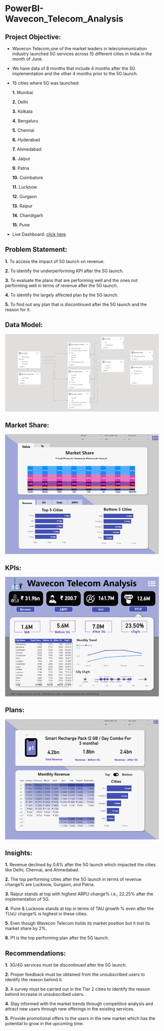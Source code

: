 # PowerBI-Wavecon_Telecom_Analysis

## Project Objective:

- Wavecon Telecom,one of the market leaders in telecommunication industry launched 5G services across 15 different cities in India in the month of June.
- We have data of 8 months that include 4 months after the 5G implementation and the other 4 months prior to the 5G launch.
- 15 cities where 5G was launched:

  **1.** Mumbai
  
  **2.** Delhi
  
  **3.** Kolkata
  
  **4.** Bengaluru
  
  **5.** Chennai
  
  **6.** Hyderabad
  
  **7.** Ahmedabad
  
  **8.** Jaipur
  
  **9.** Patna
  
  **10.** Coimbatore
  
  **11.** Lucknow
  
  **12.** Gurgaon
  
  **13.** Raipur
  
  **14.** Chandigarh
  
  **15.** Pune

- Live Dashboard: [click here](https://app.powerbi.com/view?r=eyJrIjoiYjc5YTkyYmQtYjllOC00YWVhLTkwN2UtY2Q3NDg4NmQ0MWI1IiwidCI6ImM2ZTU0OWIzLTVmNDUtNDAzMi1hYWU5LWQ0MjQ0ZGM1YjJjNCJ9)

## Problem Statement:

  **1.** To access the impact of 5G launch on revenue.
  
  **2.** To identify the underperforming KPI after the 5G launch.
  
  **3.** To evaluate the plans that are performing well and the ones not performing well in terms of revenue after the 5G launch.
  
  **4.** To identify the largely affected plan by the 5G launch.
  
  **5.** To find out any plan that is discontinued after the 5G launch and the reason for it.

## Data Model:

![Alt Text](https://github.com/priyabrata1310/PowerBI-Wavecon_Telecom_Analysis/blob/main/Data_Model.png)

## Market Share:

![Alt Text](https://github.com/priyabrata1310/PowerBI-Wavecon_Telecom_Analysis/blob/main/Market_Share.png)

## KPIs:

![Alt Text](https://github.com/priyabrata1310/PowerBI-Wavecon_Telecom_Analysis/blob/main/KPIs.png)

## Plans:

![Alt Text](https://github.com/priyabrata1310/PowerBI-Wavecon_Telecom_Analysis/blob/main/Plans.png)

## Insights:

**1.** Revenue declined by 0.6% after the 5G launch which impacted the cities like Delhi, Chennai, and Ahmedabad.

**2.** The top performing cities after the 5G launch in terms of revenue change% are Lucknow, Gurgaon, and Patna.

**3.** Raipur stands at top with highest ARPU change% i.e., 22.25% after the implementation of 5G.

**4.** Pune & Lucknow stands at top in terms of TAU growth % even after the TUsU change% is highest in these cities.

**5.** Even though Wavecon Telecom holds its market position but it lost its market share by 2%.

**6.** P1 is the top performing plan after the 5G launch.

## Recommendations:

**1.** 3G/4G services must be discontinued after the 5G launch.

**2.** Proper feedback must be obtained from the unsubscribed users to identify the reason behind it.

**3.** A survey must be carried out in the Tier 2 cities to identify the reason behind increase in unsubscribed users.

**4.** Stay informed with the market trends through competitive analysis and attract new users through new offerings in the existing services.

**5.** Provide promotional offers to the users in the new market which has the potential to grow in the upcoming time.









